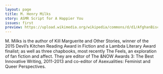 ```yaml
---
layout: page
title: M. Henry Milks
story: ASMR Script for A Happier You
issues: first
preview: https://upload.wikimedia.org/wikipedia/commons/d/d1/AfghanBiscuit.jpg
---
```


M. Milks is the author of Kill Marguerite and Other Stories, winner of the 2015 Devil’s Kitchen Reading Award in Fiction and a Lambda Literary Award finalist; as well as three chapbooks, most recently The Feels, an exploration of fan fiction and affect. They are editor of The &NOW Awards 3: The Best Innovative Writing, 2011-2013 and co-editor of Asexualities: Feminist and Queer Perspectives.
